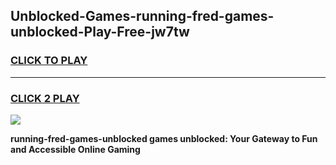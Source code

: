 
## Unblocked-Games-running-fred-games-unblocked-Play-Free-jw7tw
<h3>
<a href="https://premium76.site?title=running-fred-games-unblocked&ref=18A1">CLICK TO PLAY</a></h3>
<hr>

<h3>
<a href="https://premium76.site?title=running-fred-games-unblocked&ref=18A1">CLICK 2 PLAY</a>
  
</h3>

<a href="https://premium76.site?title=running-fred-games-unblocked&ref=18A1"><img src="https://clearcache.store/games.png"></a>


**running-fred-games-unblocked games unblocked: Your Gateway to Fun and Accessible Online Gaming**
